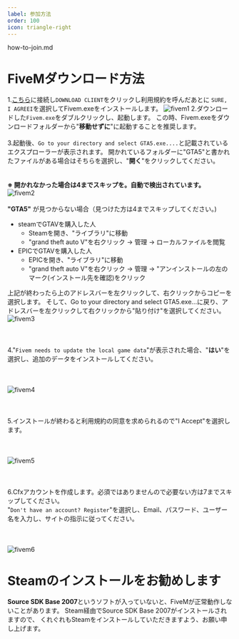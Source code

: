 ```yaml
---
label: 参加方法
order: 100
icon: triangle-right
---
```


how-to-join.md

# FiveMダウンロード方法
1.[こちら](http://fivem.net/)に接続し`DOWNLOAD CLIENT`をクリックし利用規約を呼んだあとに
`SURE, I AGREEI`を選択してFivem.exeをインストールします。
![fivem1](https://github.com/user-attachments/assets/3fb35d63-e6de-4185-9155-1e098ce88aaf)
2.ダウンロードした`Fivem.exe`をダブルクリックし、起動します。
この時、Fivem.exeをダウンロードフォルダーから"**移動せずに**"に起動することを推奨します。
<br>
<br>
3.起動後、`Go to your directory and select GTA5.exe....`と記載されているエクスプローラーが表示されます。
開かれているフォルダーに"GTA5"と書かれたファイルがある場合はそちらを選択し、"**開く**"をクリックしてください。  
<br>
<br>
**※ 開かれなかった場合は4までスキップを。自動で検出されています。**
![fivem2](https://github.com/user-attachments/assets/1e2809be-749b-4f30-acdf-96820aa75bed)
<br>
<br>
**"GTA5"** が見つからない場合（見つけた方は4までスキップしてください。)  
* steamでGTAVを購入した人
    * Steamを開き、"ライブラリ"に移動
    * "grand theft auto V"を右クリック → 管理 → ローカルファイルを閲覧  
* EPICでGTAVを購入した人
    * EPICを開き、"ライブラリ"に移動
    * "grand theft auto V"を右クリック → 管理 → "アンインストールの左のマーク(インストール先を確認)をクリック

上記が終わったら上のアドレスバーを左クリックして、右クリックからコピーを選択します。
そして、Go to your directory and select GTA5.exe...に戻り、アドレスバーを左クリックして右クリックから"貼り付け"を選択してください。  
![fivem3](https://github.com/user-attachments/assets/91a4a878-545b-489f-bfa4-dabf5f23aa42)  
<br>
<br>  
4."`Fivem needs to update the local game data`"が表示された場合、"**はい**"を選択し、追加のデータをインストールしてください。  
<br>
<br>  
![fivem4](https://github.com/user-attachments/assets/0d5673f2-38af-4b9d-9f89-4b5d52d3324d)  
<br>
<br>  
5.インストールが終わると利用規約の同意を求められるので"I Accept"を選択します。  
<br>
<br>  
![fivem5](https://github.com/user-attachments/assets/4b3f7088-c94e-4094-9a48-e062559f4597)  
<br>
<br>  
6.Cfxアカウントを作成します。必須ではありませんので必要ない方は7までスキップしてください。  
"`Don't have an account? Register`"を選択し、Email、パスワード、ユーザー名を入力し、サイトの指示に従ってください。  
<br>
<br>  
![fivem6](https://github.com/user-attachments/assets/06e41421-86f2-412b-92f6-128ec5fbdb62)

# Steamのインストールをお勧めします  
**Source SDK Base 2007**というソフトが入っていないと、FiveMが正常動作しないことがあります。
Steam経由でSource SDK Base 2007がインストールされますので、
くれぐれもSteamをインストールしていただきますよう、お願い申し上げます。 
